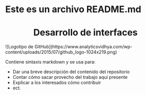# Este es un archivo README.md

<h1 align="center"> Desarrollo de interfaces </h1>
![Logotipo de GitHub](https://www.analyticsvidhya.com/wp-content/uploads/2015/07/github_logo-1024x219.png)

Contiene sintaxis markdown y se usa para:

* Dar una breve descripción del contenido del repositorio
* Contar cómo sacar provecho del trabajo aquí presente
* Explicar a los interesados cómo contribuir
* ect.
